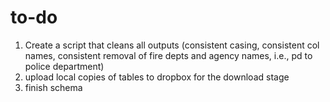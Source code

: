 # to-do 
1. Create a script that cleans all outputs (consistent casing, consistent col names, consistent removal of fire depts and agency names, i.e., pd to police department)
2. upload local copies of tables to dropbox for the download stage 
3. finish schema 
